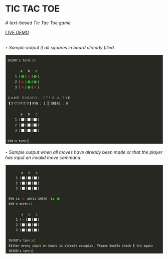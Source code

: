 <h1>TIC TAC TOE</h1>
<p><em>A text-based Tic Tac Toe game<em><p>
<a href="https://replit.com/@RynSample/DAY-83?v=1"> LIVE DEMO </a> 
  <br>
  <br>
  <p>‣ Sample output if all squares in board already filled.</p> 
<img src="images/1.JPG" width=700>  
  <p>‣ Sample output when all moves have already been made or that the player has input an invalid move command.</p> 
 <img src="images/2.JPG">  
  
 








